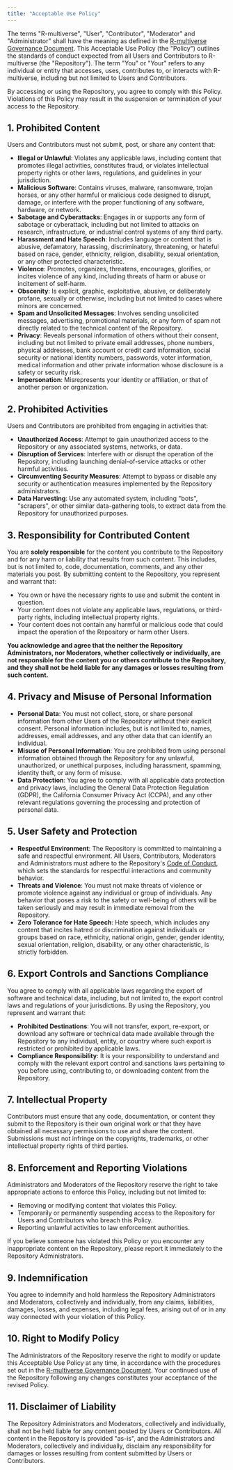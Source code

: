 ```yaml
---
title: "Acceptable Use Policy"
---
```


The terms "R-multiverse", "User", "Contributor", "Moderator" and "Administrator" shall have the meaning as defined in the [R-multiverse Governance Document](governance.md).
This Acceptable Use Policy (the "Policy") outlines the standards of conduct expected from all Users and Contributors to R-multiverse (the "Repository").
The term "You" or "Your" refers to any individual or entity that accesses, uses, contributes to, or interacts with R-multiverse, including but not limited to Users and Contributors.

By accessing or using the Repository, you agree to comply with this Policy.
Violations of this Policy may result in the suspension or termination of your access to the Repository.

## 1. Prohibited Content

Users and Contributors must not submit, post, or share any content that:

- **Illegal or Unlawful**: Violates any applicable laws, including content that promotes illegal activities, constitutes fraud, or violates intellectual property rights or other laws, regulations, and guidelines in your jurisdiction.
- **Malicious Software**: Contains viruses, malware, ransomware, trojan horses, or any other harmful or malicious code designed to disrupt, damage, or interfere with the proper functioning of any software, hardware, or network.
- **Sabotage and Cyberattacks**: Engages in or supports any form of sabotage or cyberattack, including but not limited to attacks on research, infrastructure, or industrial control systems of any third party.
- **Harassment and Hate Speech**: Includes language or content that is abusive, defamatory, harassing, discriminatory, threatening, or hateful based on race, gender, ethnicity, religion, disability, sexual orientation, or any other protected characteristic.
- **Violence**: Promotes, organizes, threatens, encourages, glorifies, or incites violence of any kind, including threats of harm or abuse or incitement of self-harm.
- **Obscenity**: Is explicit, graphic, exploitative, abusive, or deliberately profane, sexually or otherwise, including but not limited to cases where minors are concerned.
- **Spam and Unsolicited Messages**: Involves sending unsolicited messages, advertising, promotional materials, or any form of spam not directly related to the technical content of the Repository.
- **Privacy**: Reveals personal information of others without their consent, including but not limited to private email addresses, phone numbers, physical addresses, bank account or credit card information, social security or national identity numbers, passwords, voter information, medical information and other private information whose disclosure is a safety or security risk.
- **Impersonation**: Misrepresents your identity or affiliation, or that of another person or organization.

## 2. Prohibited Activities

Users and Contributors are prohibited from engaging in activities that:

- **Unauthorized Access**: Attempt to gain unauthorized access to the Repository or any associated systems, networks, or data.
- **Disruption of Services**: Interfere with or disrupt the operation of the Repository, including launching denial-of-service attacks or other harmful activities.
- **Circumventing Security Measures**: Attempt to bypass or disable any security or authentication measures implemented by the Repository administrators.
- **Data Harvesting**: Use any automated system, including "bots", "scrapers", or other similar data-gathering tools, to extract data from the Repository for unauthorized purposes.

## 3. Responsibility for Contributed Content

You are **solely responsible** for the content you contribute to the Repository and for any harm or liability that results from such content. This includes, but is not limited to, code, documentation, comments, and any other materials you post. By submitting content to the Repository, you represent and warrant that:

- You own or have the necessary rights to use and submit the content in question.
- Your content does not violate any applicable laws, regulations, or third-party rights, including intellectual property rights.
- Your content does not contain any harmful or malicious code that could impact the operation of the Repository or harm other Users.

**You acknowledge and agree that the neither the Repository Administrators, nor Moderators, whether collectively or individually, are not responsible for the content you or others contribute to the Repository, and they shall not be held liable for any damages or losses resulting from such content.**

## 4. Privacy and Misuse of Personal Information

- **Personal Data**: You must not collect, store, or share personal information from other Users of the Repository without their explicit consent.
Personal information includes, but is not limited to, names, addresses, email addresses, and any other data that can identify an individual.
- **Misuse of Personal Information**: You are prohibited from using personal information obtained through the Repository for any unlawful, unauthorized, or unethical purposes, including harassment, spamming, identity theft, or any form of misuse.
- **Data Protection**: You agree to comply with all applicable data protection and privacy laws, including the General Data Protection Regulation (GDPR), the California Consumer Privacy Act (CCPA), and any other relevant regulations governing the processing and protection of personal data.

## 5. User Safety and Protection

- **Respectful Environment**: The Repository is committed to maintaining a safe and respectful environment. All Users, Contributors, Moderators and Administrators must adhere to the Repository's [Code of Conduct](conduct.md), which sets the standards for respectful interactions and community behavior.
- **Threats and Violence**: You must not make threats of violence or promote violence against any individual or group of individuals. Any behavior that poses a risk to the safety or well-being of others will be taken seriously and may result in immediate removal from the Repository.
- **Zero Tolerance for Hate Speech**: Hate speech, which includes any content that incites hatred or discrimination against individuals or groups based on race, ethnicity, national origin, gender, gender identity, sexual orientation, religion, disability, or any other characteristic, is strictly forbidden.

## 6. Export Controls and Sanctions Compliance

You agree to comply with all applicable laws regarding the export of software and technical data, including, but not limited to, the export control laws and regulations of your jurisdictions. By using the Repository, you represent and warrant that:

- **Prohibited Destinations**: You will not transfer, export, re-export, or download any software or technical data made available through the Repository to any individual, entity, or country where such export is restricted or prohibited by applicable laws.
- **Compliance Responsibility**: It is your responsibility to understand and comply with the relevant export control and sanctions laws pertaining to you before using, contributing to, or downloading content from the Repository.

## 7. Intellectual Property

Contributors must ensure that any code, documentation, or content they submit to the Repository is their own original work or that they have obtained all necessary permissions to use and share the content.
Submissions must not infringe on the copyrights, trademarks, or other intellectual property rights of third parties.

## 8. Enforcement and Reporting Violations

Administrators and Moderators of the Repository reserve the right to take appropriate actions to enforce this Policy, including but not limited to:

- Removing or modifying content that violates this Policy.
- Temporarily or permanently suspending access to the Repository for Users and Contributors who breach this Policy.
- Reporting unlawful activities to law enforcement authorities.

If you believe someone has violated this Policy or you encounter any inappropriate content on the Repository, please report it immediately to the Repository Administrators.

## 9. Indemnification

You agree to indemnify and hold harmless the Repository Administrators and Moderators, collectively and individually, from any claims, liabilities, damages, losses, and expenses, including legal fees, arising out of or in any way connected with your violation of this Policy.

## 10. Right to Modify Policy

The Administrators of the Repository reserve the right to modify or update this Acceptable Use Policy at any time, in accordance with the procedures set out in the [R-multiverse Governance Document](governance.md).
Your continued use of the Repository following any changes constitutes your acceptance of the revised Policy.

## 11. Disclaimer of Liability

The Repository Administrators and Moderators, collectively and individually, shall not be held liable for any content posted by Users or Contributors.
All content in the Repository is provided "as-is", and the Administrators and Moderators, collectively and individually, disclaim any responsibility for damages or losses resulting from content submitted by Users or Contributors.
